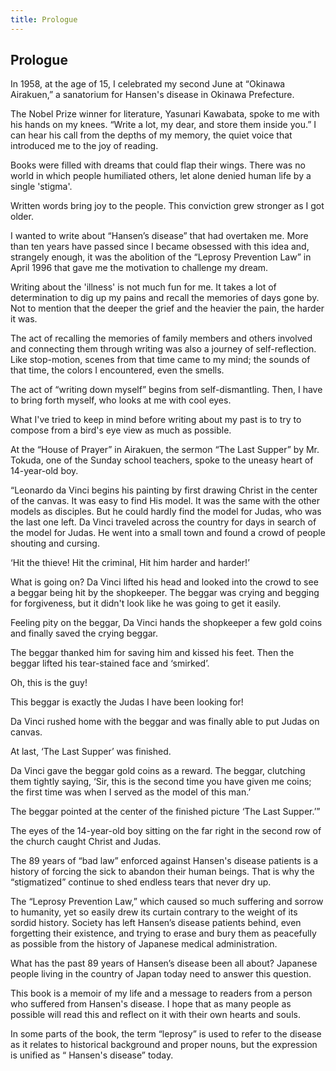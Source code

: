 ```yaml
---
title: Prologue
---
```


## Prologue

In 1958, at the age of 15, I celebrated my second June at “Okinawa Airakuen,” a sanatorium for Hansen's disease in Okinawa Prefecture.

The Nobel Prize winner for literature, Yasunari Kawabata, spoke to me with his hands on my knees. “Write a lot, my dear, and store them inside you.” I can hear his call from the depths of my memory, the quiet voice that introduced me to the joy of reading.

Books were filled with dreams that could flap their wings. There was no world in which people humiliated others, let alone denied human life by a single 'stigma'.

Written words bring joy to the people. This conviction grew stronger as I got older.

I wanted to write about “Hansen’s disease” that had overtaken me. More than ten years have passed since I became obsessed with this idea and, strangely enough, it was the abolition of the “Leprosy Prevention Law” in April 1996 that gave me the motivation to challenge my dream.

Writing about the 'illness' is not much fun for me. It takes a lot of determination to dig up my pains and recall the memories of days gone by. Not to mention that the deeper the grief and the heavier the pain, the harder it was.

The act of recalling the memories of family members and others involved and connecting them through writing was also a journey of self-reflection. Like stop-motion, scenes from that time came to my mind; the sounds of that time, the colors I encountered, even the smells.

The act of “writing down myself” begins from self-dismantling. Then, I have to bring forth myself, who looks at me with cool eyes.

What I've tried to keep in mind before writing about my past is to try to compose from a bird's eye view as much as possible.

At the “House of Prayer” in Airakuen, the sermon “The Last Supper” by Mr. Tokuda, one of the Sunday school teachers, spoke to the uneasy heart of 14-year-old boy.

“Leonardo da Vinci begins his painting by first drawing Christ in the center of the canvas. It was easy to find His model. It was the same with the other models as disciples. But he could hardly find the model for Judas, who was the last one left. Da Vinci traveled across the country for days in search of the model for Judas. He went into a small town and found a crowd of people shouting and cursing.

‘Hit the thieve! Hit the criminal, Hit him harder and harder!’

What is going on? Da Vinci lifted his head and looked into the crowd to see a beggar being hit by the shopkeeper. The beggar was crying and begging for forgiveness, but it didn't look like he was going to get it easily.

Feeling pity on the beggar, Da Vinci hands the shopkeeper a few gold coins and finally saved the crying beggar.

The beggar thanked him for saving him and kissed his feet. Then the beggar lifted his tear-stained face and ‘smirked’.

Oh, this is the guy!

This beggar is exactly the Judas I have been looking for!

Da Vinci rushed home with the beggar and was finally able to put Judas on canvas.

At last, ‘The Last Supper’ was finished.

Da Vinci gave the beggar gold coins as a reward. The beggar, clutching them tightly saying, ‘Sir, this is the second time you have given me coins; the first time was when I served as the model of this man.’

The beggar pointed at the center of the finished picture ‘The Last Supper.’”

The eyes of the 14-year-old boy sitting on the far right in the second row of the church caught Christ and Judas.

The 89 years of “bad law” enforced against Hansen's disease patients is a history of forcing the sick to abandon their human beings. That is why the “stigmatized” continue to shed endless tears that never dry up.

 The “Leprosy Prevention Law,” which caused so much suffering and sorrow to humanity, yet so easily drew its curtain contrary to the weight of its sordid history. Society has left Hansen’s disease patients behind, even forgetting their existence, and trying to erase and bury them as peacefully as possible from the history of Japanese medical administration.

What has the past 89 years of Hansen’s disease been all about? Japanese people living in the country of Japan today need to answer this question.

This book is a memoir of my life and a message to readers from a person who suffered from Hansen's disease. I hope that as many people as possible will read this and reflect on it with their own hearts and souls.

In some parts of the book, the term “leprosy” is used to refer to the disease as it relates to historical background and proper nouns, but the expression is unified as “ Hansen's disease” today.

